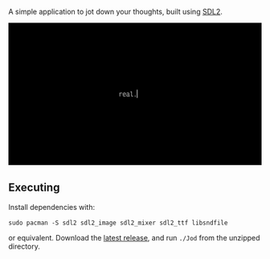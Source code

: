 A simple application to jot down your thoughts, built using [SDL2](https://www.libsdl.org/).

<img src="https://github.com/avexxx3/Jod/blob/main/ss.png">

## Executing
Install dependencies with:
```
sudo pacman -S sdl2 sdl2_image sdl2_mixer sdl2_ttf libsndfile
```
or equivalent.
Download the [latest release](https://github.com/avexxx3/Jod/releases/latest), and run ``./Jod`` from the unzipped directory.
